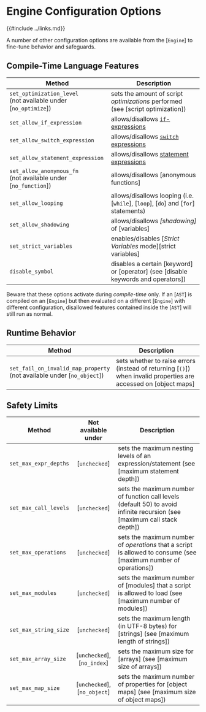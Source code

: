 Engine Configuration Options
============================

{{#include ../links.md}}

A number of other configuration options are available from the [`Engine`] to fine-tune behavior and safeguards.


Compile-Time Language Features
------------------------------

| Method                                                             | Description                                                                            |
| ------------------------------------------------------------------ | -------------------------------------------------------------------------------------- |
| `set_optimization_level`<br/>(not available under [`no_optimize`]) | sets the amount of script _optimizations_ performed (see [script optimization])        |
| `set_allow_if_expression`                                          | allows/disallows [`if`-expressions]({{rootUrl}}/language/if-expression.md)             |
| `set_allow_switch_expression`                                      | allows/disallows [`switch` expressions]({{rootUrl}}/language/switch-expression.md)     |
| `set_allow_statement_expression`                                   | allows/disallows [statement expressions]({{rootUrl}}/language/statement-expression.md) |
| `set_allow_anonymous_fn`<br/>(not available under [`no_function`]) | allows/disallows [anonymous functions]                                                 |
| `set_allow_looping`                                                | allows/disallows looping (i.e. [`while`], [`loop`], [`do`] and [`for`] statements)     |
| `set_allow_shadowing`                                              | allows/disallows _[shadowing]_ of [variables]                                          |
| `set_strict_variables`                                             | enables/disables [_Strict Variables_ mode][strict variables]                           |
| `disable_symbol`                                                   | disables a certain [keyword] or [operator] (see [disable keywords and operators])      |

Beware that these options activate during _compile-time_ only.  If an [`AST`] is compiled on an
[`Engine`] but then evaluated on a different [`Engine`] with different configuration, disallowed
features contained inside the [`AST`] will still run as normal.


Runtime Behavior
----------------

| Method                                                                     | Description                                                                                                      |
| -------------------------------------------------------------------------- | ---------------------------------------------------------------------------------------------------------------- |
| `set_fail_on_invalid_map_property`<br/>(not available under [`no_object`]) | sets whether to raise errors (instead of returning [`()`]) when invalid properties are accessed on [object maps] |

Safety Limits
-------------

| Method                |     Not available under      | Description                                                                                                               |
| --------------------- | :--------------------------: | ------------------------------------------------------------------------------------------------------------------------- |
| `set_max_expr_depths` |        [`unchecked`]         | sets the maximum nesting levels of an expression/statement (see [maximum statement depth])                                |
| `set_max_call_levels` |        [`unchecked`]         | sets the maximum number of function call levels (default 50) to avoid infinite recursion (see [maximum call stack depth]) |
| `set_max_operations`  |        [`unchecked`]         | sets the maximum number of _operations_ that a script is allowed to consume (see [maximum number of operations])          |
| `set_max_modules`     |        [`unchecked`]         | sets the maximum number of [modules] that a script is allowed to load (see [maximum number of modules])                   |
| `set_max_string_size` |        [`unchecked`]         | sets the maximum length (in UTF-8 bytes) for [strings] (see [maximum length of strings])                                  |
| `set_max_array_size`  | [`unchecked`], [`no_index`]  | sets the maximum size for [arrays] (see [maximum size of arrays])                                                         |
| `set_max_map_size`    | [`unchecked`], [`no_object`] | sets the maximum number of properties for [object maps] (see [maximum size of object maps])                               |
